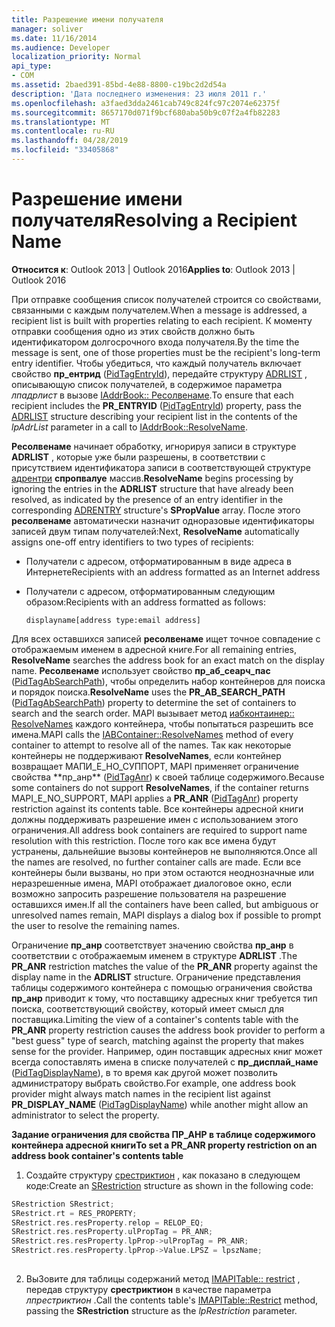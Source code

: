 ```yaml
---
title: Разрешение имени получателя
manager: soliver
ms.date: 11/16/2014
ms.audience: Developer
localization_priority: Normal
api_type:
- COM
ms.assetid: 2baed391-85bd-4e88-8800-c19bc2d2d54a
description: 'Дата последнего изменения: 23 июля 2011 г.'
ms.openlocfilehash: a3faed3dda2461cab749c824fc97c2074e62375f
ms.sourcegitcommit: 8657170d071f9bcf680aba50b9c07f2a4fb82283
ms.translationtype: MT
ms.contentlocale: ru-RU
ms.lasthandoff: 04/28/2019
ms.locfileid: "33405868"
---
```

# <a name="resolving-a-recipient-name"></a><span data-ttu-id="5fde9-103">Разрешение имени получателя</span><span class="sxs-lookup"><span data-stu-id="5fde9-103">Resolving a Recipient Name</span></span>

  
  
<span data-ttu-id="5fde9-104">**Относится к**: Outlook 2013 | Outlook 2016</span><span class="sxs-lookup"><span data-stu-id="5fde9-104">**Applies to**: Outlook 2013 | Outlook 2016</span></span> 
  
<span data-ttu-id="5fde9-105">При отправке сообщения список получателей строится со свойствами, связанными с каждым получателем.</span><span class="sxs-lookup"><span data-stu-id="5fde9-105">When a message is addressed, a recipient list is built with properties relating to each recipient.</span></span> <span data-ttu-id="5fde9-106">К моменту отправки сообщения одно из этих свойств должно быть идентификатором долгосрочного входа получателя.</span><span class="sxs-lookup"><span data-stu-id="5fde9-106">By the time the message is sent, one of those properties must be the recipient's long-term entry identifier.</span></span> <span data-ttu-id="5fde9-107">Чтобы убедиться, что каждый получатель включает свойство **пр_ентрид** ([PidTagEntryId](pidtagentryid-canonical-property.md)), передайте структуру [ADRLIST](adrlist.md) , описывающую список получателей, в содержимое параметра _лпадрлист_ в вызове [IAddrBook:: Ресолвенаме](iaddrbook-resolvename.md).</span><span class="sxs-lookup"><span data-stu-id="5fde9-107">To ensure that each recipient includes the **PR_ENTRYID** ([PidTagEntryId](pidtagentryid-canonical-property.md)) property, pass the [ADRLIST](adrlist.md) structure describing your recipient list in the contents of the  _lpAdrList_ parameter in a call to [IAddrBook::ResolveName](iaddrbook-resolvename.md).</span></span>
  
 <span data-ttu-id="5fde9-108">**Ресолвенаме** начинает обработку, игнорируя записи в структуре **ADRLIST** , которые уже были разрешены, в соответствии с присутствием идентификатора записи в соответствующей структуре [адрентри](adrentry.md) **спропвалуе** массив.</span><span class="sxs-lookup"><span data-stu-id="5fde9-108">**ResolveName** begins processing by ignoring the entries in the **ADRLIST** structure that have already been resolved, as indicated by the presence of an entry identifier in the corresponding [ADRENTRY](adrentry.md) structure's **SPropValue** array.</span></span> <span data-ttu-id="5fde9-109">После этого **ресолвенаме** автоматически назначит одноразовые идентификаторы записей двум типам получателей:</span><span class="sxs-lookup"><span data-stu-id="5fde9-109">Next, **ResolveName** automatically assigns one-off entry identifiers to two types of recipients:</span></span> 
  
- <span data-ttu-id="5fde9-110">Получатели с адресом, отформатированным в виде адреса в Интернете</span><span class="sxs-lookup"><span data-stu-id="5fde9-110">Recipients with an address formatted as an Internet address</span></span>
    
- <span data-ttu-id="5fde9-111">Получатели с адресом, отформатированным следующим образом:</span><span class="sxs-lookup"><span data-stu-id="5fde9-111">Recipients with an address formatted as follows:</span></span>
    
     `displayname[address type:email address]`
    
<span data-ttu-id="5fde9-112">Для всех оставшихся записей **ресолвенаме** ищет точное совпадение с отображаемым именем в адресной книге.</span><span class="sxs-lookup"><span data-stu-id="5fde9-112">For all remaining entries, **ResolveName** searches the address book for an exact match on the display name.</span></span> <span data-ttu-id="5fde9-113">**Ресолвенаме** использует свойство **пр_аб_сеарч_пас** ([PidTagAbSearchPath](pidtagabsearchpath-canonical-property.md)), чтобы определить набор контейнеров для поиска и порядок поиска.</span><span class="sxs-lookup"><span data-stu-id="5fde9-113">**ResolveName** uses the **PR_AB_SEARCH_PATH** ([PidTagAbSearchPath](pidtagabsearchpath-canonical-property.md)) property to determine the set of containers to search and the search order.</span></span> <span data-ttu-id="5fde9-114">MAPI вызывает метод [иабконтаинер:: ResolveNames](iabcontainer-resolvenames.md) каждого контейнера, чтобы попытаться разрешить все имена.</span><span class="sxs-lookup"><span data-stu-id="5fde9-114">MAPI calls the [IABContainer::ResolveNames](iabcontainer-resolvenames.md) method of every container to attempt to resolve all of the names.</span></span> <span data-ttu-id="5fde9-115">Так как некоторые контейнеры не поддерживают **ResolveNames**, если контейнер возвращает МАПИ_Е_НО_СУППОРТ, MAPI применяет ограничение свойства \*\*пр_анр\*\* ([PidTagAnr](pidtaganr-canonical-property.md)) к своей таблице содержимого.</span><span class="sxs-lookup"><span data-stu-id="5fde9-115">Because some containers do not support **ResolveNames**, if the container returns MAPI_E_NO_SUPPORT, MAPI applies a **PR_ANR** ([PidTagAnr](pidtaganr-canonical-property.md)) property restriction against its contents table.</span></span> <span data-ttu-id="5fde9-116">Все контейнеры адресной книги должны поддерживать разрешение имен с использованием этого ограничения.</span><span class="sxs-lookup"><span data-stu-id="5fde9-116">All address book containers are required to support name resolution with this restriction.</span></span> <span data-ttu-id="5fde9-117">После того как все имена будут устранены, дальнейшие вызовы контейнеров не выполняются.</span><span class="sxs-lookup"><span data-stu-id="5fde9-117">Once all the names are resolved, no further container calls are made.</span></span> <span data-ttu-id="5fde9-118">Если все контейнеры были вызваны, но при этом остаются неоднозначные или неразрешенные имена, MAPI отображает диалоговое окно, если возможно запросить разрешение пользователя на разрешение оставшихся имен.</span><span class="sxs-lookup"><span data-stu-id="5fde9-118">If all the containers have been called, but ambiguous or unresolved names remain, MAPI displays a dialog box if possible to prompt the user to resolve the remaining names.</span></span>
  
<span data-ttu-id="5fde9-119">Ограничение **пр_анр** соответствует значению свойства **пр_анр** в соответствии с отображаемым именем в структуре **ADRLIST** .</span><span class="sxs-lookup"><span data-stu-id="5fde9-119">The **PR_ANR** restriction matches the value of the **PR_ANR** property against the display name in the **ADRLIST** structure.</span></span> <span data-ttu-id="5fde9-120">Ограничение представления таблицы содержимого контейнера с помощью ограничения свойства **пр_анр** приводит к тому, что поставщику адресных книг требуется тип поиска, соответствующий свойству, который имеет смысл для поставщика.</span><span class="sxs-lookup"><span data-stu-id="5fde9-120">Limiting the view of a container's contents table with the **PR_ANR** property restriction causes the address book provider to perform a "best guess" type of search, matching against the property that makes sense for the provider.</span></span> <span data-ttu-id="5fde9-121">Например, один поставщик адресных книг может всегда сопоставлять имена в списке получателей с **пр_дисплай_наме** ([PidTagDisplayName](pidtagdisplayname-canonical-property.md)), в то время как другой может позволить администратору выбрать свойство.</span><span class="sxs-lookup"><span data-stu-id="5fde9-121">For example, one address book provider might always match names in the recipient list against **PR_DISPLAY_NAME** ([PidTagDisplayName](pidtagdisplayname-canonical-property.md)) while another might allow an administrator to select the property.</span></span>
  
 <span data-ttu-id="5fde9-122">**Задание ограничения для свойства ПР_АНР в таблице содержимого контейнера адресной книги**</span><span class="sxs-lookup"><span data-stu-id="5fde9-122">**To set a PR_ANR property restriction on an address book container's contents table**</span></span>
  
1. <span data-ttu-id="5fde9-123">Создайте структуру [срестриктион](srestriction.md) , как показано в следующем коде:</span><span class="sxs-lookup"><span data-stu-id="5fde9-123">Create an [SRestriction](srestriction.md) structure as shown in the following code:</span></span> 
    
  ```cpp
  SRestriction SRestrict;
  SRestrict.rt = RES_PROPERTY;
  SRestrict.res.resProperty.relop = RELOP_EQ;
  SRestrict.res.resProperty.ulPropTag = PR_ANR;
  SRestrict.res.resProperty.lpProp->ulPropTag = PR_ANR;
  SRestrict.res.resProperty.lpProp->Value.LPSZ = lpszName;
   
  ```

2. <span data-ttu-id="5fde9-124">ВыЗовите для таблицы содержаний метод [IMAPITable:: restrict](imapitable-restrict.md) , передав структуру **срестриктион** в качестве параметра _лпрестриктион_ .</span><span class="sxs-lookup"><span data-stu-id="5fde9-124">Call the contents table's [IMAPITable::Restrict](imapitable-restrict.md) method, passing the **SRestriction** structure as the  _lpRestriction_ parameter.</span></span> 
    

